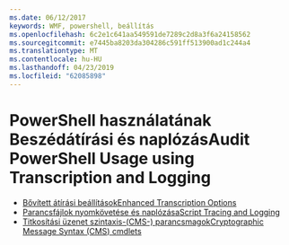 ```yaml
---
ms.date: 06/12/2017
keywords: WMF, powershell, beállítás
ms.openlocfilehash: 6c2e1c641aa549591de7289c2d8a3f6a24158562
ms.sourcegitcommit: e7445ba8203da304286c591ff513900ad1c244a4
ms.translationtype: MT
ms.contentlocale: hu-HU
ms.lasthandoff: 04/23/2019
ms.locfileid: "62085898"
---
```

# <a name="audit-powershell-usage-using-transcription-and-logging"></a><span data-ttu-id="576b5-102">PowerShell használatának Beszédátírási és naplózás</span><span class="sxs-lookup"><span data-stu-id="576b5-102">Audit PowerShell Usage using Transcription and Logging</span></span>

- [<span data-ttu-id="576b5-103">Bővített átírási beállítások</span><span class="sxs-lookup"><span data-stu-id="576b5-103">Enhanced Transcription Options</span></span>](audit_transcript.md)
- [<span data-ttu-id="576b5-104">Parancsfájlok nyomkövetése és naplózása</span><span class="sxs-lookup"><span data-stu-id="576b5-104">Script Tracing and Logging</span></span>](audit_script.md)
- [<span data-ttu-id="576b5-105">Titkosítási üzenet szintaxis-(CMS-) parancsmagok</span><span class="sxs-lookup"><span data-stu-id="576b5-105">Cryptographic Message Syntax (CMS) cmdlets</span></span>](audit_cms.md)
